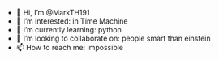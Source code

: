 - 👋 Hi, I’m @MarkTH191
- 👀 I’m interested: in Time Machine
- 🌱 I’m currently learning: python
- 💞️ I’m looking to collaborate on: people smart than einstein
- 📫 How to reach me: impossible

<!---
MarkTH191/MarkTH191 is a ✨ special ✨ repository because its `README.md` (this file) appears on your GitHub profile.
You can click the Preview link to take a look at your changes.
--->
